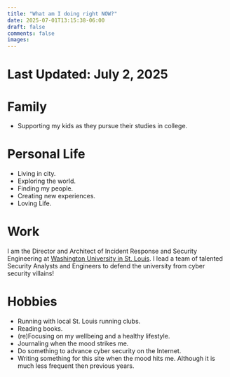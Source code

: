 ```yaml
---
title: "What am I doing right NOW?"
date: 2025-07-01T13:15:38-06:00
draft: false
comments: false
images:
---
```


# Last Updated: July 2, 2025

# Family

- Supporting my kids as they pursue their studies in college.

# Personal Life

- Living in city.
- Exploring the world.
- Finding my people.
- Creating new experiences.
- Loving Life.

# Work

I am the Director and Architect of Incident Response and Security Engineering at [Washington University in St. Louis](https://wustl.edu/). I lead a team of talented Security Analysts and Engineers to defend the university from cyber security villains!

# Hobbies

- Running with local St. Louis running clubs.
- Reading books.
- (re)Focusing on my wellbeing and a healthy lifestyle.
- Journaling when the mood strikes me.
- Do something to advance cyber security on the Internet.
- Writing something for this site when the mood hits me. Although it is much less frequent then previous years.


